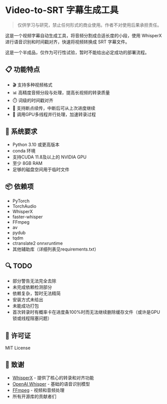 # Video-to-SRT 字幕生成工具

> 仅供学习与研究，禁止任何形式的商业使用。作者不对使用后果承担责任。

这是一个视频字幕自动生成工具，将音频分割成合适长度的小段，使用 WhisperX 进行语音识别和时间戳对齐，快速将视频转换成 SRT 字幕文件。

这是一个半成品，仅作为可行性试验，暂时不能给出必定成功的部署流程。

## 📋 功能特点

* 🎬 支持多种视频格式
* 📊 高精度音频分段与处理，提高长视频的转录质量
* ⏱️ 词级的时间戳对齐
* 🔄 支持断点续传，中断后可从上次进度继续
* 🚀 调用GPU多线程并行处理，加速转录过程

## 🔧 系统要求

* Python 3.10 或更高版本
* conda 环境
* 支持CUDA 11.8及以上的 NVIDIA GPU
* 至少 8GB RAM
* 足够的磁盘空间用于临时文件

## 📦 依赖项

* PyTorch
* TorchAudio
* WhisperX
* faster-whisper
* FFmpeg
* av
* pydub
* tqdm
* ctranslate2 onnxruntime
* 其他辅助库（详细列表见requirements.txt）

## 🔍 TODO

* 部分警告无法完全去除
* 未完成依赖检测部分
* 依赖复杂，暂时无法精简
* 安装方式未给出
* 未能成功打包
* 首次转录时有概率卡在进度条100%时而无法继续删除缓存文件（或许是GPU锁或线程阻塞问题）

## 📄 许可证

MIT License

## 🙏 致谢

* [WhisperX](vscode-file://vscode-app/d:/Microsoft%20VS%20Code/resources/app/out/vs/code/electron-sandbox/workbench/workbench.html) - 提供了核心的转录和对齐功能
* [OpenAI Whisper](vscode-file://vscode-app/d:/Microsoft%20VS%20Code/resources/app/out/vs/code/electron-sandbox/workbench/workbench.html) - 基础的语音识别模型
* [FFmpeg](vscode-file://vscode-app/d:/Microsoft%20VS%20Code/resources/app/out/vs/code/electron-sandbox/workbench/workbench.html) - 视频和音频处理
* 所有开源库的贡献者们
